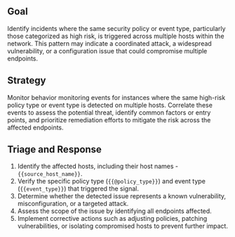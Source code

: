 ## Goal
Identify incidents where the same security policy or event type, particularly those categorized as high risk, is triggered across multiple hosts within the network. This pattern may indicate a coordinated attack, a widespread vulnerability, or a configuration issue that could compromise multiple endpoints.

## Strategy
Monitor behavior monitoring events for instances where the same high-risk policy type or event type is detected on multiple hosts. Correlate these events to assess the potential threat, identify common factors or entry points, and prioritize remediation efforts to mitigate the risk across the affected endpoints.

## Triage and Response
1.  Identify the affected hosts, including their host names - `{{source_host_name}}`.
2.  Verify the specific policy type (`{{@policy_type}}`) and event type (`{{event_type}}`) that triggered the signal.
3.  Determine whether the detected issue represents a known vulnerability, misconfiguration, or a targeted attack.
4.  Assess the scope of the issue by identifying all endpoints affected.
5.  Implement corrective actions such as adjusting policies, patching vulnerabilities, or isolating compromised hosts to prevent further impact.